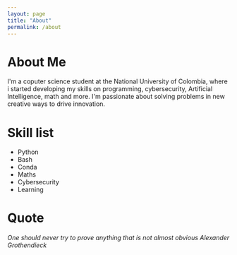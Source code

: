 ```yaml
---
layout: page
title: "About"
permalink: /about
---
```



# About Me
I'm a coputer science student at the National University of Colombia, where i started developing my skills on programming, cybersecurity, Artificial Intelligence, math and more. I'm passionate about solving problems in new creative ways to drive innovation.

# Skill list
- Python
- Bash
- Conda
- Maths
- Cybersecurity
- Learning


# Quote
_One should never try to prove anything that is not almost obvious_ *Alexander Grothendieck*

